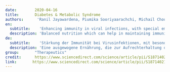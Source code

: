 ```yaml
---
date:        2020-04-16
title:       Diabetes & Metabolic Syndrome 
authors:      'Ranil Jayawardena, Piumika Sooriyaarachchi, Michail Chourdakis, Chandima Jeewandara & Priyanga Ranasinghe'
en:
  subtitle:    'Enhancing immunity in viral infections, with special emphasis on COVID-19: A review'
  description: 'Balanced nutrition which can help in maintaining immunity is essential for prevention and management of viral infections. While data regarding nutrition in coronavirus infection (COVID-19) are not available, in this review, we aimed to evaluate evidence from previous clinical trials that studied nutrition-based interventions for viral diseases (with special emphasis on respiratory infections), and summarise our observations. A systematic search strategy was employed using keywords to search the literature in 3 key medical databases: PubMed®, Web of Science® and SciVerse Scopus®. Studies were considered eligible if they were controlled trials in humans, measuring immunological parameters, on viral and respiratory infections. Clinical trials on vitamins, minerals, nutraceuticals and probiotics were included. A total of 640 records were identified initially and 22 studies were included from other sources. After excluding duplicates and articles that did not meet the inclusion criteria, 43 studies were obtained (vitamins: 13; minerals: 8; nutraceuticals: 18 and probiotics: 4). Among vitamins, A and D showed a potential benefit, especially in deficient populations. Among trace elements, selenium and zinc have also shown favourable immune-modulatory effects in viral respiratory infections. Several nutraceuticals and probiotics may also have some role in enhancing immune functions. Micronutrients may be beneficial in nutritionally depleted elderly population. We summaries possible benefits of some vitamins, trace elements, nutraceuticals and probiotics in viral infections. Nutrition principles based on these data could be useful in possible prevention and management of COVID-19.'
de: 
  subtitle:    'Stärkung der Immunität bei Virusinfektionen, mit besonderer Berücksichtigung von COVID-19: Ein Überblick'
  description: 'Eine ausgewogene Ernährung, die zur Aufrechterhaltung der Immunität beitragen kann, ist für die Prävention und Behandlung von Virusinfektionen von wesentlicher Bedeutung. Da keine Daten zur Ernährung bei Coronavirus-Infektionen (COVID-19) vorliegen, haben wir in dieser Übersichtsarbeit die Erkenntnisse aus früheren klinischen Studien ausgewertet, in denen ernährungsbasierte Interventionen bei Viruserkrankungen (mit besonderem Schwerpunkt auf Atemwegsinfektionen) untersucht wurden, und unsere Beobachtungen zusammengefasst. Mit Hilfe einer systematischen Suchstrategie und unter Verwendung von Schlüsselwörtern wurde die Literatur in 3 wichtigen medizinischen Datenbanken durchsucht: PubMed®, Web of Science® und SciVerse Scopus®. Als geeignet galten Studien, bei denen es sich um kontrollierte Studien am Menschen handelte, in denen immunologische Parameter zu Virus- und Atemwegsinfektionen gemessen wurden. Klinische Studien zu Vitaminen, Mineralien, Nahrungsergänzungsmitteln und Probiotika wurden einbezogen. Insgesamt wurden zunächst 640 Datensätze ermittelt und 22 Studien aus anderen Quellen einbezogen. Nach Ausschluss von Duplikaten und Artikeln, die die Einschlusskriterien nicht erfüllten, wurden 43 Studien gefunden (Vitamine: 13; Mineralstoffe: 8; Nutrazeutika: 18 und Probiotika: 4). Bei den Vitaminen zeigten A und D einen potenziellen Nutzen, insbesondere bei Bevölkerungsgruppen mit einem Mangel. Bei den Spurenelementen haben Selen und Zink ebenfalls günstige immunmodulatorische Wirkungen bei viralen Atemwegsinfektionen gezeigt. Mehrere Nutrazeutika und Probiotika könnten ebenfalls eine gewisse Rolle bei der Stärkung der Immunfunktionen spielen. Mikronährstoffe können bei älteren Menschen, die an Nährstoffmangel leiden, von Vorteil sein. Wir fassen den möglichen Nutzen einiger Vitamine, Spurenelemente, Nutrazeutika und Probiotika bei Virusinfektionen zusammen. Auf diesen Daten basierende Ernährungsprinzipien könnten bei der Prävention und Behandlung von COVID-19 nützlich sein.'
group:       "Therapeutics"
credit:      https://www.sciencedirect.com/science/article/pii/S1871402120300801
link:       https://www.sciencedirect.com/science/article/pii/S1871402120300801/pdfft?md5=e401bdfbb845540e61048badd998910e&pid=1-s2.0-S1871402120300801-main.pdf
---
```

<object data="{{ page.link }}" style='height:calc(100vh - 400px); width: 100%' type='application/pdf'></object>